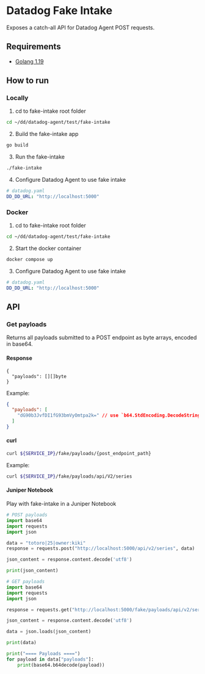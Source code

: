 # Datadog Fake Intake

Exposes a catch-all API for Datadog Agent POST requests.

## Requirements

* [Golang 1.19](https://go.dev/dl/)

## How to run

### Locally

1. cd to fake-intake root folder

```bash
cd ~/dd/datadog-agent/test/fake-intake
```

2. Build the fake-intake app

```bash
go build
```

3. Run the fake-intake

```bash
./fake-intake
```

4. Configure Datadog Agent to use fake intake

```yaml
# datadog.yaml
DD_DD_URL: "http://localhost:5000"
```

### Docker

1. cd to fake-intake root folder

```bash
cd ~/dd/datadog-agent/test/fake-intake
```

2. Start the docker container

```bash
docker compose up
```

3. Configure Datadog Agent to use fake intake

```yaml
# datadog.yaml
DD_DD_URL: "http://localhost:5000"
```

## API

### Get payloads

Returns all payloads submitted to a POST endpoint as byte arrays, encoded in base64.

#### Response

```golang
{
  "payloads": [][]byte
}
```

Example:

```json
{
  "payloads": [
    "dG90b3JvfDI1fG93bmVyOmtpa2k=" // use `b64.StdEncoding.DecodeString(str)` in golang or base64.b64decode(str) in python
  ]
}
```

#### curl

```bash
curl ${SERVICE_IP}/fake/payloads/{post_endpoint_path}
```

Example:

```bash
curl ${SERVICE_IP}/fake/payloads/api/V2/series
```

#### Juniper Notebook

Play with fake-intake in a Juniper Notebook

```python
# POST payloads
import base64
import requests
import json

data = "totoro|25|owner:kiki"
response = requests.post("http://localhost:5000/api/v2/series", data)

json_content = response.content.decode('utf8')

print(json_content)

# GET payloads
import base64
import requests
import json

response = requests.get("http://localhost:5000/fake/payloads/api/v2/series")

json_content = response.content.decode('utf8')

data = json.loads(json_content)

print(data)

print("==== Payloads ====")
for payload in data["payloads"]:
    print(base64.b64decode(payload))
```
